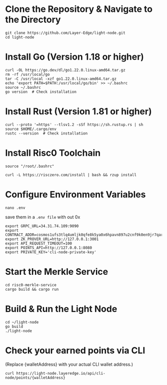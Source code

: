 # Clone the Repository & Navigate to the Directory

```
git clone https://github.com/Layer-Edge/light-node.git
cd light-node
```
# Install Go (Version 1.18 or higher)

```
curl -OL https://go.dev/dl/go1.22.0.linux-amd64.tar.gz
rm -rf /usr/local/go
tar -C /usr/local -xzf go1.22.0.linux-amd64.tar.gz
echo 'export PATH=$PATH:/usr/local/go/bin' >> ~/.bashrc
source ~/.bashrc
go version  # Check installation
```

#  Install Rust (Version 1.81 or higher)

```
curl --proto '=https' --tlsv1.2 -sSf https://sh.rustup.rs | sh
source $HOME/.cargo/env
rustc --version  # Check installation
```

# Install Risc0 Toolchain

```
source "/root/.bashrc"
```

```
curl -L https://risczero.com/install | bash && rzup install
```

# Configure Environment Variables

```
nano .env
```

save them in a ```.env file``` with out 0x

```
export GRPC_URL=34.31.74.109:9090
export CONTRACT_ADDR=cosmos1ufs3tlq4umljk0qfe8k5ya0x6hpavn897u2cnf9k0en9jr7qarqqt56709
export ZK_PROVER_URL=http://127.0.0.1:3001
export API_REQUEST_TIMEOUT=100
export POINTS_API=http://127.0.0.1:8080
export PRIVATE_KEY='cli-node-private-key'
```

# Start the Merkle Service

```
cd risc0-merkle-service
cargo build && cargo run
```

# Build & Run the Light Node

```
cd ~/light-node
go build
./light-node
```
# Check your earned points via CLI

(Replace {walletAddress} with your actual CLI wallet address.)

```
curl https://light-node.layeredge.io/api/cli-node/points/{walletAddress}
```
